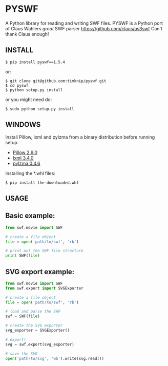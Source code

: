 PYSWF
=====
A Python library for reading and writing SWF files.
PYSWF is a Python port of Claus Wahlers *great* SWF parser https://github.com/claus/as3swf
Can't thank Claus enough!

INSTALL
-------

    $ pip install pyswf==1.5.4

or:

    $ git clone git@github.com:timknip/pyswf.git
    $ cd pyswf
    $ python setup.py install

or you might need do:

    $ sudo python setup.py install

WINDOWS
-------
Install Pillow, lxml and pylzma from a binary distribution before running setup.
- [Pillow 2.9.0](http://www.lfd.uci.edu/~gohlke/pythonlibs/#pillow)
- [lxml 3.4.0](https://pypi.python.org/pypi/lxml/3.4.0#downloads)
- [pylzma 0.4.6](http://www.lfd.uci.edu/~gohlke/pythonlibs/#pylzma)

Installing the *.whl files:

    $ pip install the-downloaded.whl

USAGE
-----

Basic example:
--------------
```python
from swf.movie import SWF

# create a file object
file = open('path/to/swf', 'rb')

# print out the SWF file structure
print SWF(file)
```


SVG export example:
-------------------
```python
from swf.movie import SWF
from swf.export import SVGExporter

# create a file object
file = open('path/to/swf', 'rb')

# load and parse the SWF
swf = SWF(file)

# create the SVG exporter
svg_exporter = SVGExporter()

# export!
svg = swf.export(svg_exporter)

# save the SVG
open('path/to/svg', 'wb').write(svg.read())
```
